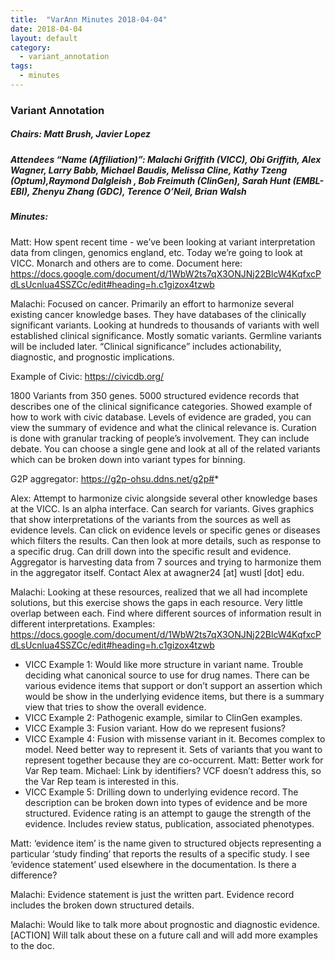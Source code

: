```yaml
---
title:  "VarAnn Minutes 2018-04-04"
date: 2018-04-04
layout: default
category:
  - variant_annotation
tags:
  - minutes
---
```


### Variant Annotation
##### Chairs: Matt Brush, Javier Lopez
##### Attendees “Name (Affiliation)”: Malachi Griffith (VICC), Obi Griffith, Alex Wagner, Larry Babb, Michael Baudis, Melissa Cline, Kathy Tzeng (Optum),Raymond Dalgleish , Bob Freimuth (ClinGen), Sarah Hunt (EMBL-EBI), Zhenyu Zhang (GDC), Terence O’Neil, Brian Walsh


##### Minutes:

Matt: How spent recent time -  we’ve been looking at variant interpretation data from clingen, genomics england, etc.  Today we’re going to look at VICC.  Monarch and others are to come.  Document here: https://docs.google.com/document/d/1WbW2ts7qX3ONJNj22BlcW4KqfxcPdLsUcnlua4SSZCc/edit#heading=h.c1gizox4tzwb 

Malachi: Focused on cancer.  Primarily an effort to harmonize several existing cancer knowledge bases.  They have databases of the clinically significant variants.  Looking at hundreds to thousands of variants with well established clinical significance.  Mostly somatic variants.  Germline variants will be included later.  “Clinical significance” includes actionability,  diagnostic, and prognostic implications.

Example of Civic: https://civicdb.org/ 

1800 Variants from 350 genes. 5000 structured evidence records that describes one of the clinical significance categories. Showed example of how to work with civic database.  Levels of evidence are graded, you can view the summary of evidence and what the clinical relevance is.  Curation is done with granular tracking of people’s involvement.  They can include debate.
You can choose a single gene and look at all of the related variants which can be broken down into variant types for binning.

G2P aggregator: https://g2p-ohsu.ddns.net/g2p#*

Alex: Attempt to harmonize civic alongside several other knowledge bases at the VICC.  Is an alpha interface.  Can search for variants.  Gives graphics that show interpretations of the variants from the sources as well as evidence levels.  Can click on evidence levels or specific genes or diseases which filters the results.  Can then look at more details, such as response to a specific drug. Can drill down into the specific result and evidence.  Aggregator is harvesting data from 7 sources and trying to harmonize them in the aggregator itself.  Contact Alex at awagner24 [at] wustl [dot] edu.

Malachi: Looking at these resources, realized that we all had incomplete solutions, but this exercise shows the gaps in each resource.  Very little overlap between each.  Find where different sources of information result in different interpretations.
Examples: https://docs.google.com/document/d/1WbW2ts7qX3ONJNj22BlcW4KqfxcPdLsUcnlua4SSZCc/edit#heading=h.c1gizox4tzwb 
- VICC Example 1: Would like more structure in variant name.  Trouble deciding what canonical source to use for drug names.  There can be various evidence items that support or don’t support an assertion which would be show in the underlying evidence items, but there is a summary view that tries to show the overall evidence.
- VICC Example 2: Pathogenic example, similar to ClinGen examples.
- VICC Example 3: Fusion variant.  How do we represent fusions?
- VICC Example 4: Fusion with missense variant in it.  Becomes complex to model.  Need better way to represent it.  Sets of variants that you want to represent together because they are co-occurrent.  Matt: Better work for Var Rep team.  Michael: Link by identifiers?  VCF doesn’t address this, so the Var Rep team is interested in this.
- VICC Example 5:  Drilling down to underlying evidence record.  The description can be broken down into types of evidence and be more structured.  Evidence rating is an attempt to gauge the strength of the evidence.  Includes review status, publication, associated phenotypes.

Matt: ‘evidence item’ is the name given to structured objects representing a particular ‘study finding’ that reports the results of a specific study.  I see ‘evidence statement’ used elsewhere in the documentation.  Is there a difference?

Malachi: Evidence statement is just the written part.  Evidence record includes the broken down structured details.

Malachi: Would like to talk more about prognostic and diagnostic evidence. [ACTION]  Will talk about these on a future call and will add more examples to the doc.

